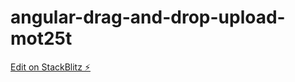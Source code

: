 # angular-drag-and-drop-upload-mot25t

[Edit on StackBlitz ⚡️](https://stackblitz.com/edit/angular-drag-and-drop-upload-mot25t)